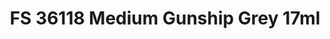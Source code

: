 ---
layout: product
title: "FS 36118 Medium Gunship Grey 17ml"
price: "320" 
desc: "Akrilna boja 17mL"
img_path: "/assets/img/AK2144.webp"
brand: "AK "
available: false
special_offer: false
new: false
soon: false
cat: "020000"
subcat: "020200"
subsubcat: "020203"
sifra: "AK2144"
popular: false
---